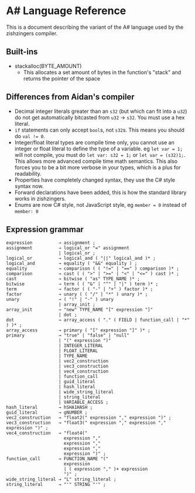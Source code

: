 # A# Language Reference

This is a document describing the variant of the A# language used by the zishzingers compiler.

## Built-ins

- stackalloc(BYTE_AMOUNT)
  - This allocates a set amount of bytes in the function's "stack" and returns the pointer of the space

## Differences from Aidan's compiler

- Decimal integer literals greater than an `s32` (but which can fit into a `u32`) do not get automatically bitcasted from `u32` -> `s32`. You must use a hex literal.
- `if` statements can only accept `bool`s, not `s32`s. This means you should do `val != 0`.
- Integer/float literal types are compile time only, you cannot use an integer or float literal to define the type of a variable. eg `let var = 1;` will not compile, you must do `let var: s32 = 1;` or `let var = (s32)1;`. This allows more advanced compile time math semantics. This also forces you to be a bit more verbose in your types, which is a plus for readability.
- Properties have completely changed syntax, they use the C# style syntax now.
- Forward declarations have been added, this is how the standard library works in zishzingers.
- Enums are now C# style, not JavaScript style, eg `member = 0` instead of `member: 0`

## Expression grammar

```
expression          → assignment ;
assignment          → logical_or "=" assignment
                    | logical_or ;
logical_or          → logical_and ( "||" logical_and )* ;
logical_and         → equality ( "&&" equality ) ;
equality            → comparison ( ( "!=" | "==" ) comparison )* ;
comparison          → cast ( ( ">" | ">=" | "<" | "<=" ) cast )* ;
cast                → bitwise ( "as" TYPE_NAME )* ;
bitwise             → term ( ( "&" | "^" | "|" ) term )* ;
term                → factor ( ( "-" | "+" ) factor )* ;
factor              → unary ( ( "/" | "*" ) unary )* ;
unary               → ( "!" | "-" ) unary
                    | array_init ;
array_init          → "new" TYPE_NAME "[" expression "]"
                    | dot ;
dot                 → array_access ( "." ( FIELD | function_call | "*" ) )* ;
array_access        → primary ( "[" expression "]" )* ;
primary             → "true" | "false" | "null"
                    | "(" expression ")"
                    | INTEGER_LITERAL
                    | FLOAT_LITERAL
                    | TYPE_NAME
                    | vec2_construction
                    | vec3_construction
                    | vec4_construction
                    | function_call 
                    | guid_literal
                    | hash_literal
                    | wide_string_literal
                    | string_literal
                    | VARIABLE_ACCESS ;
hash_literal        → hSHA1HASH ;
guid_literal        → gNUMBER ;
vec2_construction   → "float2(" expression "," expression ")" ;
vec3_construction   → "float3(" expression "," expression "," expression ")" ;
vec4_construction   → "float4("
                      expression "," 
                      expression "," 
                      expression "," 
                      expression ")" ;
function_call       → FUNCTION_NAME "(" 
                      expression
                      | ( expression "," )+ expression
                      ")" ;
wide_string_literal → "L" string_literal ;
string_literal      → "'" STRING "'" ;
```
